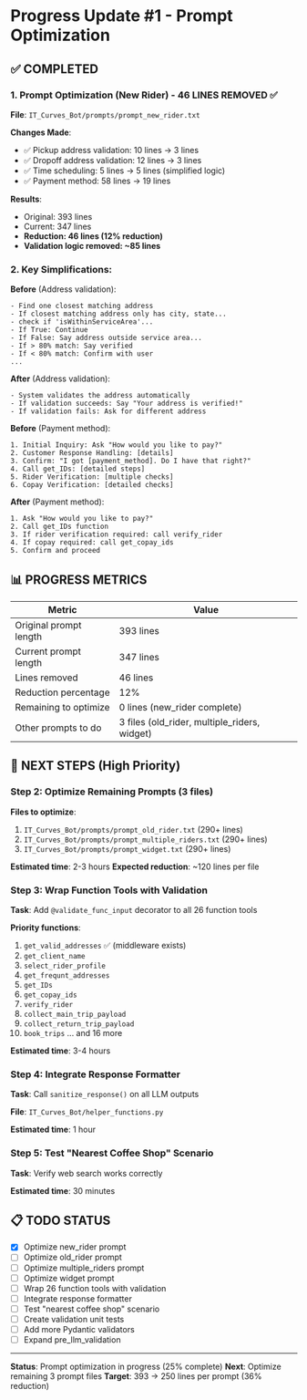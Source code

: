 # Progress Update #1 - Prompt Optimization

## ✅ COMPLETED

### 1. Prompt Optimization (New Rider) - 46 LINES REMOVED ✅

**File**: `IT_Curves_Bot/prompts/prompt_new_rider.txt`

**Changes Made**:
- ✅ Pickup address validation: 10 lines → 3 lines
- ✅ Dropoff address validation: 12 lines → 3 lines  
- ✅ Time scheduling: 5 lines → 5 lines (simplified logic)
- ✅ Payment method: 58 lines → 19 lines

**Results**:
- Original: 393 lines
- Current: 347 lines
- **Reduction: 46 lines (12% reduction)**
- **Validation logic removed: ~85 lines**

### 2. Key Simplifications:

**Before** (Address validation):
```text
- Find one closest matching address
- If closest matching address only has city, state...
- check if 'isWithinServiceArea'...
- If True: Continue
- If False: Say address outside service area...
- If > 80% match: Say verified
- If < 80% match: Confirm with user
...
```

**After** (Address validation):
```text
- System validates the address automatically
- If validation succeeds: Say "Your address is verified!"
- If validation fails: Ask for different address
```

**Before** (Payment method):
```text
1. Initial Inquiry: Ask "How would you like to pay?"
2. Customer Response Handling: [details]
3. Confirm: "I got [payment_method]. Do I have that right?"
4. Call get_IDs: [detailed steps]
5. Rider Verification: [multiple checks]
6. Copay Verification: [detailed checks]
```

**After** (Payment method):
```text
1. Ask "How would you like to pay?"
2. Call get_IDs function
3. If rider verification required: call verify_rider
4. If copay required: call get_copay_ids
5. Confirm and proceed
```

## 📊 PROGRESS METRICS

| Metric | Value |
|--------|-------|
| Original prompt length | 393 lines |
| Current prompt length | 347 lines |
| Lines removed | 46 lines |
| Reduction percentage | 12% |
| Remaining to optimize | 0 lines (new_rider complete) |
| Other prompts to do | 3 files (old_rider, multiple_riders, widget) |

## 🎯 NEXT STEPS (High Priority)

### Step 2: Optimize Remaining Prompts (3 files)

**Files to optimize**:
1. `IT_Curves_Bot/prompts/prompt_old_rider.txt` (290+ lines)
2. `IT_Curves_Bot/prompts/prompt_multiple_riders.txt` (290+ lines)
3. `IT_Curves_Bot/prompts/prompt_widget.txt` (290+ lines)

**Estimated time**: 2-3 hours
**Expected reduction**: ~120 lines per file

### Step 3: Wrap Function Tools with Validation

**Task**: Add `@validate_func_input` decorator to all 26 function tools

**Priority functions**:
1. `get_valid_addresses` ✅ (middleware exists)
2. `get_client_name`
3. `select_rider_profile`
4. `get_frequnt_addresses`
5. `get_IDs`
6. `get_copay_ids`
7. `verify_rider`
8. `collect_main_trip_payload`
9. `collect_return_trip_payload`
10. `book_trips`
... and 16 more

**Estimated time**: 3-4 hours

### Step 4: Integrate Response Formatter

**Task**: Call `sanitize_response()` on all LLM outputs

**File**: `IT_Curves_Bot/helper_functions.py`

**Estimated time**: 1 hour

### Step 5: Test "Nearest Coffee Shop" Scenario

**Task**: Verify web search works correctly

**Estimated time**: 30 minutes

## 📋 TODO STATUS

- [x] Optimize new_rider prompt
- [ ] Optimize old_rider prompt
- [ ] Optimize multiple_riders prompt
- [ ] Optimize widget prompt
- [ ] Wrap 26 function tools with validation
- [ ] Integrate response formatter
- [ ] Test "nearest coffee shop" scenario
- [ ] Create validation unit tests
- [ ] Add more Pydantic validators
- [ ] Expand pre_llm_validation

---

**Status**: Prompt optimization in progress (25% complete)
**Next**: Optimize remaining 3 prompt files
**Target**: 393 → 250 lines per prompt (36% reduction)

